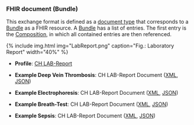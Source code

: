<!-- markdownlint-disable MD041 -->

### FHIR document (Bundle)

This exchange format is defined as a [document type](https://www.hl7.org/fhir/r4/documents.html) that corresponds to a [Bundle](https://www.hl7.org/fhir/r4/bundle.html) as a FHIR resource. A [Bundle](https://www.hl7.org/fhir/r4/bundle.html) has a list of entries. The first entry is the [Composition](https://www.hl7.org/fhir/r4/composition.html), in which all contained entries are then referenced.

{% include img.html img="LabReport.png" caption="Fig.: Laboratory Report" width="40%" %}

* **Profile**: [CH LAB-Report](StructureDefinition-ch-lab-report-document.html)

* **Example Deep Vein Thrombosis**: CH LAB-Report Document ([XML](Bundle-LabResultReport-1-tvt.xml.html), [JSON](Bundle-LabResultReport-1-tvt.json.html))

* **Example Electrophoresis**: CH LAB-Report Document ([XML](Bundle-LabResultReport-2-electrophoresis.xml.html), [JSON](Bundle-LabResultReport-2-electrophoresis.json.html))

* **Example Breath-Test**: CH LAB-Report Document ([XML](Bundle-LabResultReport-3-breath-test.xml.html), [JSON](Bundle-LabResultReport-3-breath-test.json.html))

* **Example Sepsis**: CH LAB-Report Document ([XML](Bundle-LabResultReport-4-sepsis.xml.html), [JSON](Bundle-LabResultReport-4-sepsis.json.html))
